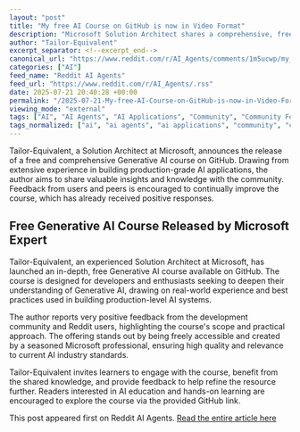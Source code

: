 ```yaml
---
layout: "post"
title: "My free AI Course on GitHub is now in Video Format"
description: "Microsoft Solution Architect shares a comprehensive, free Generative AI course on GitHub, reflecting real-world experience and inviting feedback."
author: "Tailor-Equivalent"
excerpt_separator: <!--excerpt_end-->
canonical_url: "https://www.reddit.com/r/AI_Agents/comments/1m5ucwp/my_free_ai_course_on_github_is_now_in_video_format/"
categories: ["AI"]
feed_name: "Reddit AI Agents"
feed_url: "https://www.reddit.com/r/AI_Agents/.rss"
date: 2025-07-21 20:40:28 +00:00
permalink: "/2025-07-21-My-free-AI-Course-on-GitHub-is-now-in-Video-Format.html"
viewing_mode: "external"
tags: ["AI", "AI Agents", "AI Applications", "Community", "Community Feedback", "Education", "Free Course", "Generative AI", "GitHub", "Microsoft", "Production Level AI", "Solution Architect", "Training"]
tags_normalized: ["ai", "ai agents", "ai applications", "community", "community feedback", "education", "free course", "generative ai", "github", "microsoft", "production level ai", "solution architect", "training"]
---
```


Tailor-Equivalent, a Solution Architect at Microsoft, announces the release of a free and comprehensive Generative AI course on GitHub. Drawing from extensive experience in building production-grade AI applications, the author aims to share valuable insights and knowledge with the community. Feedback from users and peers is encouraged to continually improve the course, which has already received positive responses.<!--excerpt_end-->

## Free Generative AI Course Released by Microsoft Expert

Tailor-Equivalent, an experienced Solution Architect at Microsoft, has launched an in-depth, free Generative AI course available on GitHub. The course is designed for developers and enthusiasts seeking to deepen their understanding of Generative AI, drawing on real-world experience and best practices used in building production-level AI systems.

The author reports very positive feedback from the development community and Reddit users, highlighting the course's scope and practical approach. The offering stands out by being freely accessible and created by a seasoned Microsoft professional, ensuring high quality and relevance to current AI industry standards.

Tailor-Equivalent invites learners to engage with the course, benefit from the shared knowledge, and provide feedback to help refine the resource further. Readers interested in AI education and hands-on learning are encouraged to explore the course via the provided GitHub link.

This post appeared first on Reddit AI Agents. [Read the entire article here](https://www.reddit.com/r/AI_Agents/comments/1m5ucwp/my_free_ai_course_on_github_is_now_in_video_format/)
